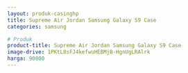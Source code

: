 ```yaml
---
layout: produk-casinghp
title: Supreme Air Jordan Samsung Galaxy S9 Case
categories: samsung

# Produk
product-title: Supreme Air Jordan Samsung Galaxy S9 Case
image-drive: 1PKtL8sFJ4kefwuHEBMjB-HgnUgLRAlrk
harga: 90000
---
```

